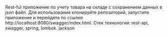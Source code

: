 Rest-ful приложение по учету товара на складе с сохранением данных в json файл.
Для использования клонируйте репозиторий, запустите приложение и перейдите по ссылке http://localhost:8080/swagger/index.html.
Стек технологий: rest-api, swagger, spring, lombok. jackson


